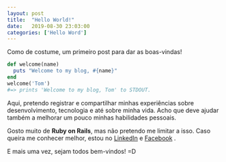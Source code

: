 ```yaml
---
layout: post
title:  "Hello World!"
date:   2019-08-30 23:03:00
categories: ['Hello Word']
---
```


Como de costume, um primeiro post para dar as boas-vindas!

```ruby
def welcome(name)
  puts "Welcome to my blog, #{name}"
end
welcome('Tom')
#=> prints 'Welcome to my blog, Tom' to STDOUT.
```

Aqui, pretendo registrar e compartilhar minhas experiências sobre desenvolvimento, tecnologia e até sobre minha vida. Acho que deve ajudar também a melhorar um pouco minhas habilidades pessoais.

Gosto muito de **Ruby on Rails**, mas não pretendo me limitar a isso. Caso queira me conhecer melhor, estou no [LinkedIn][linkedin] e [Facebook][facebook] .

E mais uma vez, sejam todos bem-vindos! =D

[linkedin]: https://www.linkedin.com/in/everton-quadros/
[facebook]: https://www.facebook.com/quadros.ton
